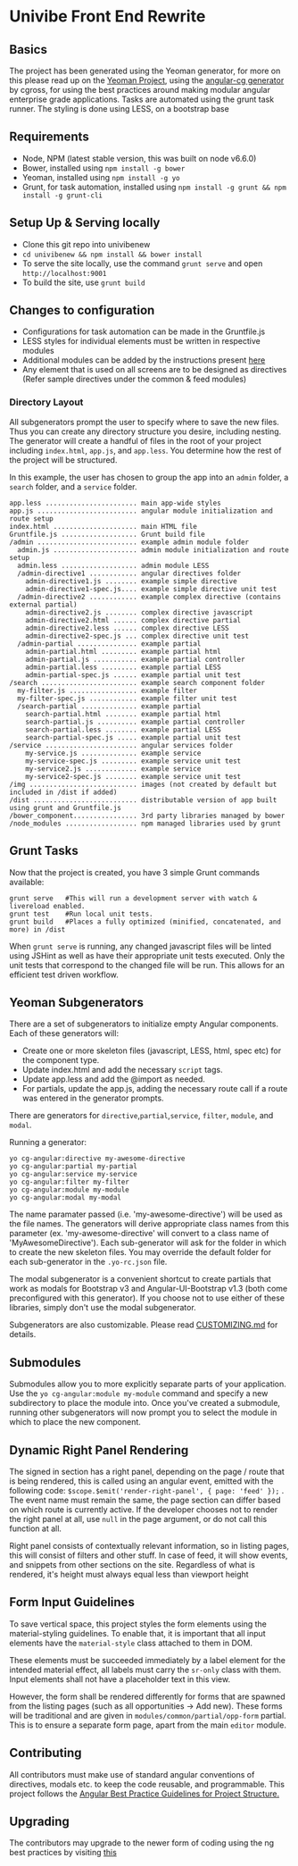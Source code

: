 # Univibe Front End Rewrite

## Basics
The project has been generated using the Yeoman generator, for more on this please read up on the [Yeoman Project](http://yeoman.io/), using the [angular-cg generator](https://github.com/cgross/generator-cg-angular) by cgross, for using the best practices around making modular angular enterprise grade applications. Tasks are automated using the grunt task runner. The styling is done using LESS, on a bootstrap base

## Requirements
- Node, NPM (latest stable version, this was built on node v6.6.0)
- Bower, installed using `npm install -g bower`
- Yeoman, installed using `npm install -g yo`
- Grunt, for task automation, installed using `npm install -g grunt && npm install -g grunt-cli`

## Setup Up & Serving locally
- Clone this git repo into univibenew
- `cd univibenew && npm install && bower install`
- To serve the site locally, use the command `grunt serve` and open `http://localhost:9001`
- To build the site, use `grunt build`

## Changes to configuration
- Configurations for task automation can be made in the Gruntfile.js
- LESS styles for individual elements must be written in respective modules
- Additional modules can be added by the instructions present [here](https://github.com/cgross/generator-cg-angular)
- Any element that is used on all screens are to be designed as directives (Refer sample directives under the common & feed modules)

### Directory Layout
All subgenerators prompt the user to specify where to save the new files.  Thus you can create any directory structure you desire, including nesting.  The generator will create a handful of files in the root of your project including `index.html`, `app.js`, and `app.less`.  You determine how the rest of the project will be structured.

In this example, the user has chosen to group the app into an `admin` folder, a `search` folder, and a `service` folder.


    app.less ....................... main app-wide styles
    app.js ......................... angular module initialization and route setup
    index.html ..................... main HTML file
    Gruntfile.js ................... Grunt build file
    /admin ......................... example admin module folder
      admin.js ..................... admin module initialization and route setup
      admin.less ................... admin module LESS
      /admin-directive1 ............ angular directives folder
        admin-directive1.js ........ example simple directive
        admin-directive1-spec.js.... example simple directive unit test
      /admin-directive2 ............ example complex directive (contains external partial)
        admin-directive2.js ........ complex directive javascript
        admin-directive2.html ...... complex directive partial
        admin-directive2.less ...... complex directive LESS
        admin-directive2-spec.js ... complex directive unit test
      /admin-partial ............... example partial
        admin-partial.html ......... example partial html
        admin-partial.js ........... example partial controller
        admin-partial.less ......... example partial LESS
        admin-partial-spec.js ...... example partial unit test
    /search ........................ example search component folder
      my-filter.js ................. example filter
      my-filter-spec.js ............ example filter unit test
      /search-partial .............. example partial
        search-partial.html ........ example partial html
        search-partial.js .......... example partial controller
        search-partial.less ........ example partial LESS
        search-partial-spec.js ..... example partial unit test
    /service ....................... angular services folder
        my-service.js .............. example service
        my-service-spec.js ......... example service unit test
        my-service2.js ............. example service
        my-service2-spec.js ........ example service unit test
    /img ........................... images (not created by default but included in /dist if added)
    /dist .......................... distributable version of app built using grunt and Gruntfile.js
    /bower_component................ 3rd party libraries managed by bower
    /node_modules .................. npm managed libraries used by grunt

Grunt Tasks
-------------

Now that the project is created, you have 3 simple Grunt commands available:

    grunt serve   #This will run a development server with watch & livereload enabled.
    grunt test    #Run local unit tests.
    grunt build   #Places a fully optimized (minified, concatenated, and more) in /dist

When `grunt serve` is running, any changed javascript files will be linted using JSHint as well as have their appropriate unit tests executed.  Only the unit tests that correspond to the changed file will be run.  This allows for an efficient test driven workflow.

Yeoman Subgenerators
-------------

There are a set of subgenerators to initialize empty Angular components.  Each of these generators will:

* Create one or more skeleton files (javascript, LESS, html, spec etc) for the component type.
* Update index.html and add the necessary `script` tags.
* Update app.less and add the @import as needed.
* For partials, update the app.js, adding the necessary route call if a route was entered in the generator prompts.

There are generators for `directive`,`partial`,`service`, `filter`, `module`, and `modal`.

Running a generator:

    yo cg-angular:directive my-awesome-directive
    yo cg-angular:partial my-partial
    yo cg-angular:service my-service
    yo cg-angular:filter my-filter
    yo cg-angular:module my-module
    yo cg-angular:modal my-modal

The name paramater passed (i.e. 'my-awesome-directive') will be used as the file names.  The generators will derive appropriate class names from this parameter (ex. 'my-awesome-directive' will convert to a class name of 'MyAwesomeDirective').  Each sub-generator will ask for the folder in which to create the new skeleton files.  You may override the default folder for each sub-generator in the `.yo-rc.json` file.

The modal subgenerator is a convenient shortcut to create partials that work as modals for Bootstrap v3 and Angular-UI-Bootstrap v1.3 (both come preconfigured with this generator).  If you choose not to use either of these libraries, simply don't use the modal subgenerator.

Subgenerators are also customizable.  Please read [CUSTOMIZING.md](CUSTOMIZING.md) for details.

Submodules
-------------

Submodules allow you to more explicitly separate parts of your application.  Use the `yo cg-angular:module my-module` command and specify a new subdirectory to place the module into.  Once you've created a submodule, running other subgenerators will now prompt you to select the module in which to place the new component.

## Dynamic Right Panel Rendering
The signed in section has a right panel, depending on the page / route that is being rendered, this is called using an angular event, emitted with the following code: `$scope.$emit('render-right-panel', { page: 'feed' });` . The event name must remain the same, the page section can differ based on which route is currently active. If the developer chooses not to render the right panel at all, use `null` in the page argument, or do not call this function at all.

Right panel consists of contextually relevant information, so in listing pages, this will consist of filters and other stuff. In case of feed, it will show events, and snippets from other sections on the site. Regardless of what is rendered, it's height must always equal less than viewport height

## Form Input Guidelines
To save vertical space, this project styles the form elements using the material-styling guidelines. To enable that, it is important that all input elements have the `material-style` class attached to them in DOM.

These elements must be succeeded immediately by a label element for the intended material effect, all labels must carry the `sr-only` class with them. Input elements shall not have a placeholder text in this view.

However, the form shall be rendered differently for forms that are spawned from the listing pages (such as all opportunities -> Add new). These forms will be traditional and are given in `modules/common/partial/opp-form` partial. This is to ensure a separate form page, apart from the main `editor` module.


## Contributing
All contributors must make use of standard angular conventions of directives, modals etc. to keep the code reusable, and programmable. This project follows the [Angular Best Practice Guidelines for Project Structure.](https://blog.angularjs.org/2014/02/an-angularjs-style-guide-and-best.html?_escaped_fragment_=)

## Upgrading
The contributors may upgrade to the newer form of coding using the ng best practices by visiting [this](https://github.com/cgross/generator-cg-angular15) 